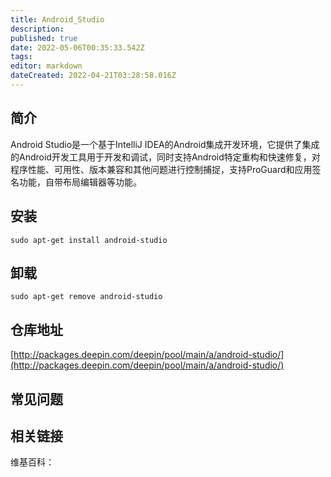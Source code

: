 ```yaml
---
title: Android_Studio
description: 
published: true
date: 2022-05-06T00:35:33.542Z
tags: 
editor: markdown
dateCreated: 2022-04-21T03:28:58.016Z
---
```


## 简介

Android Studio是一个基于IntelliJ IDEA的Android集成开发环境，它提供了集成的Android开发工具用于开发和调试，同时支持Android特定重构和快速修复，对程序性能、可用性、版本兼容和其他问题进行控制捕捉，支持ProGuard和应用签名功能，自带布局编辑器等功能。

## 安装

`sudo apt-get install android-studio`

## 卸载

`sudo apt-get remove android-studio`

## 仓库地址

[http://packages.deepin.com/deepin/pool/main/a/android-studio/](http://packages.deepin.com/deepin/pool/main/a/android-studio/)


## 常见问题


## 相关链接

维基百科：